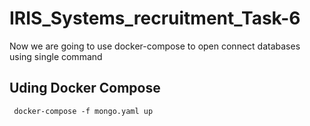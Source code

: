 # IRIS_Systems_recruitment_Task-6
Now we are going to use docker-compose to open connect databases using single command
## Uding Docker Compose
```
 docker-compose -f mongo.yaml up
```

